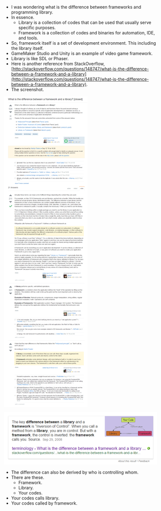 * I was wondering what is the difference between frameworks and programming library.
* In essence.
    * Library is a collection of codes that can be used that usually serve specific purposes.
    * Framework is a collection of codes and binaries for automation, IDE, and tools.
* So, framework itself is a set of development environment. This including the library itself.
* GameMaker Studio and Unity is an example of video game framework.
* Library is like SDL or Phaser.
* Here is another reference from StackOverflow, [http://stackoverflow.com/questions/148747/what-is-the-difference-between-a-framework-and-a-library](http://stackoverflow.com/questions/148747/what-is-the-difference-between-a-framework-and-a-library).
* The screenshot.

![./20170526-2041-cet-differences-between-library-and-framework-1.png](./20170526-2041-cet-differences-between-library-and-framework-1.png)

![./20170526-2041-cet-differences-between-library-and-framework-2.png](./20170526-2041-cet-differences-between-library-and-framework-2.png)

* The difference can also be derived by who is controlling whom.
* There are these.
    * Framework.
    * Library.
    * Your codes.
* Your codes calls library.
* Your codes called by framework.
